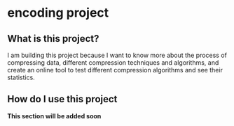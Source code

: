 # encoding project

## What is this project?

I am building this project because I want to know more about the process of compressing data, different compression techniques and algorithms, and create an online tool to test different compression algorithms and see their statistics.

## How do I use this project

**This section will be added soon**